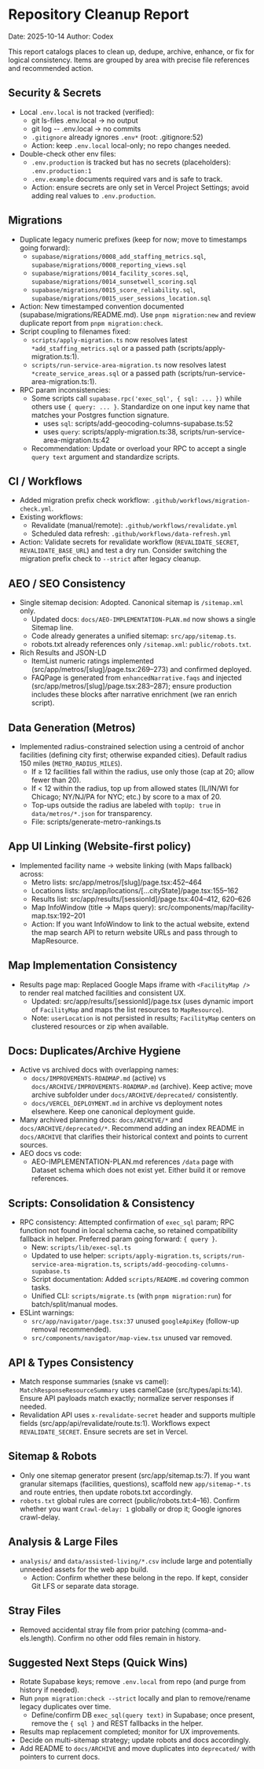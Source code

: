 # Repository Cleanup Report

Date: 2025-10-14
Author: Codex

This report catalogs places to clean up, dedupe, archive, enhance, or fix for logical consistency. Items are grouped by area with precise file references and recommended action.

## Security & Secrets
- Local `.env.local` is not tracked (verified):
  - git ls-files .env.local → no output
  - git log -- .env.local → no commits
  - `.gitignore` already ignores `.env*` (root: .gitignore:52)
  - Action: keep `.env.local` local-only; no repo changes needed.
- Double-check other env files:
  - `.env.production` is tracked but has no secrets (placeholders): `.env.production:1`
  - `.env.example` documents required vars and is safe to track.
  - Action: ensure secrets are only set in Vercel Project Settings; avoid adding real values to `.env.production`.

## Migrations
- Duplicate legacy numeric prefixes (keep for now; move to timestamps going forward):
  - `supabase/migrations/0008_add_staffing_metrics.sql`, `supabase/migrations/0008_reporting_views.sql`
  - `supabase/migrations/0014_facility_scores.sql`, `supabase/migrations/0014_sunsetwell_scoring.sql`
  - `supabase/migrations/0015_score_reliability.sql`, `supabase/migrations/0015_user_sessions_location.sql`
- Action: New timestamped convention documented (supabase/migrations/README.md). Use `pnpm migration:new` and review duplicate report from `pnpm migration:check`.
- Script coupling to filenames fixed:
  - `scripts/apply-migration.ts` now resolves latest `*add_staffing_metrics.sql` or a passed path (scripts/apply-migration.ts:1).
  - `scripts/run-service-area-migration.ts` now resolves latest `*create_service_areas.sql` or a passed path (scripts/run-service-area-migration.ts:1).
- RPC param inconsistencies:
  - Some scripts call `supabase.rpc('exec_sql', { sql: ... })` while others use `{ query: ... }`. Standardize on one input key name that matches your Postgres function signature.
    - uses `sql`: scripts/add-geocoding-columns-supabase.ts:52
    - uses `query`: scripts/apply-migration.ts:38, scripts/run-service-area-migration.ts:42
  - Recommendation: Update or overload your RPC to accept a single `query text` argument and standardize scripts.

## CI / Workflows
- Added migration prefix check workflow: `.github/workflows/migration-check.yml`.
- Existing workflows:
  - Revalidate (manual/remote): `.github/workflows/revalidate.yml`
  - Scheduled data refresh: `.github/workflows/data-refresh.yml`
- Action: Validate secrets for revalidate workflow (`REVALIDATE_SECRET`, `REVALIDATE_BASE_URL`) and test a dry run. Consider switching the migration prefix check to `--strict` after legacy cleanup.

## AEO / SEO Consistency
- Single sitemap decision: Adopted. Canonical sitemap is `/sitemap.xml` only.
  - Updated docs: `docs/AEO-IMPLEMENTATION-PLAN.md` now shows a single Sitemap line.
  - Code already generates a unified sitemap: `src/app/sitemap.ts`.
  - robots.txt already references only `/sitemap.xml`: `public/robots.txt`.
- Rich Results and JSON-LD
  - ItemList numeric ratings implemented (src/app/metros/[slug]/page.tsx:269–273) and confirmed deployed.
  - FAQPage is generated from `enhancedNarrative.faqs` and injected (src/app/metros/[slug]/page.tsx:283–287); ensure production includes these blocks after narrative enrichment (we ran enrich script).

## Data Generation (Metros)
- Implemented radius-constrained selection using a centroid of anchor facilities (defining city first; otherwise expanded cities). Default radius 150 miles (`METRO_RADIUS_MILES`).
  - If ≥ 12 facilities fall within the radius, use only those (cap at 20; allow fewer than 20).
  - If < 12 within the radius, top up from allowed states (IL/IN/WI for Chicago; NY/NJ/PA for NYC; etc.) by score to a max of 20.
  - Top-ups outside the radius are labeled with `topUp: true` in `data/metros/*.json` for transparency.
  - File: scripts/generate-metro-rankings.ts

## App UI Linking (Website-first policy)
- Implemented facility name → website linking (with Maps fallback) across:
  - Metro lists: src/app/metros/[slug]/page.tsx:452–464
  - Locations lists: src/app/locations/[...cityState]/page.tsx:155–162
  - Results list: src/app/results/[sessionId]/page.tsx:404–412, 620–626
  - Map InfoWindow (title → Maps query): src/components/map/facility-map.tsx:192–201
  - Action: If you want InfoWindow to link to the actual website, extend the map search API to return website URLs and pass through to MapResource.

## Map Implementation Consistency
- Results page map: Replaced Google Maps iframe with `<FacilityMap />` to render real matched facilities and consistent UX.
  - Updated: src/app/results/[sessionId]/page.tsx (uses dynamic import of `FacilityMap` and maps the list resources to `MapResource`).
  - Note: `userLocation` is not persisted in results; `FacilityMap` centers on clustered resources or zip when available.

## Docs: Duplicates/Archive Hygiene
- Active vs archived docs with overlapping names:
  - `docs/IMPROVEMENTS-ROADMAP.md` (active) vs `docs/ARCHIVE/IMPROVEMENTS-ROADMAP.md` (archive). Keep active; move archive subfolder under `docs/ARCHIVE/deprecated/` consistently.
  - `docs/VERCEL_DEPLOYMENT.md` in archive vs deployment notes elsewhere. Keep one canonical deployment guide.
- Many archived planning docs: `docs/ARCHIVE/*` and `docs/ARCHIVE/deprecated/*`. Recommend adding an index README in `docs/ARCHIVE` that clarifies their historical context and points to current sources.
- AEO docs vs code:
  - AEO-IMPLEMENTATION-PLAN.md references `/data` page with Dataset schema which does not exist yet. Either build it or remove references.

## Scripts: Consolidation & Consistency
- RPC consistency: Attempted confirmation of `exec_sql` param; RPC function not found in local schema cache, so retained compatibility fallback in helper. Preferred param going forward: `{ query }`.
  - New: `scripts/lib/exec-sql.ts`
  - Updated to use helper: `scripts/apply-migration.ts`, `scripts/run-service-area-migration.ts`, `scripts/add-geocoding-columns-supabase.ts`
  - Script documentation: Added `scripts/README.md` covering common tasks.
  - Unified CLI: `scripts/migrate.ts` (with `pnpm migration:run`) for batch/split/manual modes.
- ESLint warnings:
  - `src/app/navigator/page.tsx:37` unused `googleApiKey` (follow-up removal recommended).
  - `src/components/navigator/map-view.tsx` unused var removed.

## API & Types Consistency
- Match response summaries (snake vs camel): `MatchResponseResourceSummary` uses camelCase (src/types/api.ts:14). Ensure API payloads match exactly; normalize server responses if needed.
- Revalidation API uses `x-revalidate-secret` header and supports multiple fields (src/app/api/revalidate/route.ts:1). Workflows expect `REVALIDATE_SECRET`. Ensure secrets are set in Vercel.

## Sitemap & Robots
- Only one sitemap generator present (src/app/sitemap.ts:7). If you want granular sitemaps (facilities, questions), scaffold new `app/sitemap-*.ts` and route entries, then update robots.txt accordingly.
- `robots.txt` global rules are correct (public/robots.txt:4–16). Confirm whether you want `Crawl-delay: 1` globally or drop it; Google ignores crawl-delay.

## Analysis & Large Files
- `analysis/` and `data/assisted-living/*.csv` include large and potentially unneeded assets for the web app build.
  - Action: Confirm whether these belong in the repo. If kept, consider Git LFS or separate data storage.

## Stray Files
- Removed accidental stray file from prior patching (comma-and-els.length). Confirm no other odd files remain in history.

## Suggested Next Steps (Quick Wins)
- Rotate Supabase keys; remove `.env.local` from repo (and purge from history if needed).
- Run `pnpm migration:check --strict` locally and plan to remove/rename legacy duplicates over time.
  - Define/confirm DB `exec_sql(query text)` in Supabase; once present, remove the `{ sql }` and REST fallbacks in the helper.
- Results map replacement completed; monitor for UX improvements.
- Decide on multi-sitemap strategy; update robots and docs accordingly.
- Add README to `docs/ARCHIVE` and move duplicates into `deprecated/` with pointers to current docs.
